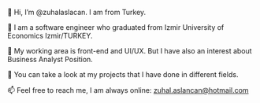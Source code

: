 👋 Hi, I’m @zuhalaslacan. I am from Turkey.

👀 I am a software engineer who graduated from Izmir University of Economics Izmir/TURKEY.

🌱 My working area is front-end and UI/UX. But I have also an interest about Business Analyst Position.

💞️ You can take a look at my projects that I have done in different fields.

📫 Feel free to reach me, I am always online: zuhal.aslancan@hotmail.com
